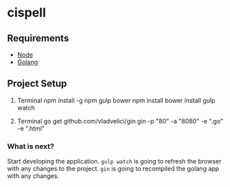 # cispell

## Requirements

- [Node](https://nodejs.org)
- [Golang](https://golang.org)
    
## Project Setup

1. Terminal
    npm install -g npm gulp bower
    npm install
    bower install
    gulp watch

2. Terminal
    go get github.com/vladvelici/gin
    gin -p "80" -a "8080" -e ".go" -e ".html"
    
### What is next?

Start developing the application. 
`gulp watch` is going to refresh the browser with any changes to the project.
`gin` is going to recompiled the golang app with any changes.